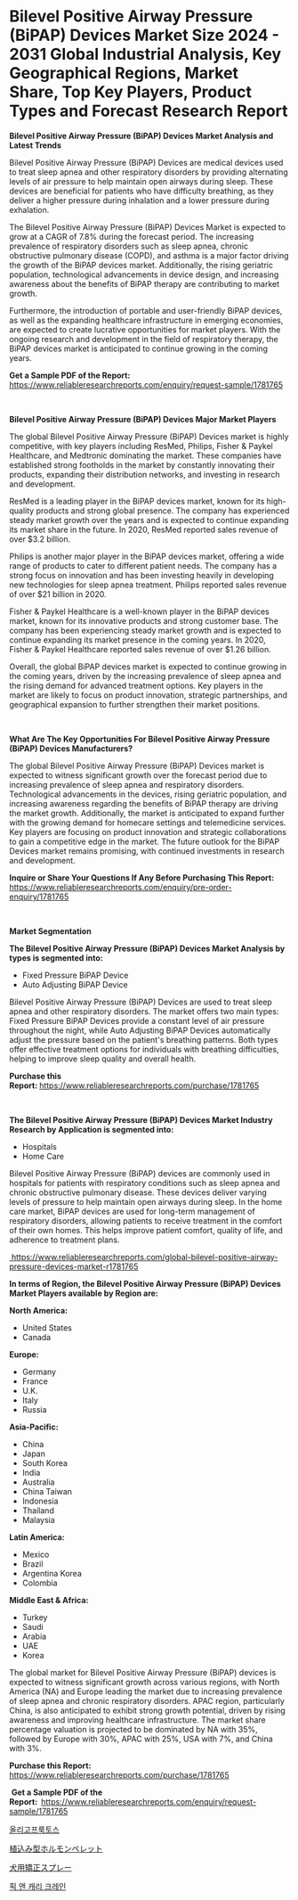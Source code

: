 <p><h1>Bilevel Positive Airway Pressure (BiPAP) Devices Market Size 2024 - 2031 Global Industrial Analysis, Key Geographical Regions, Market Share, Top Key Players, Product Types and Forecast Research Report</h1></p><p><strong>Bilevel Positive Airway Pressure (BiPAP) Devices Market Analysis and Latest Trends</strong></p>
<p><p>Bilevel Positive Airway Pressure (BiPAP) Devices are medical devices used to treat sleep apnea and other respiratory disorders by providing alternating levels of air pressure to help maintain open airways during sleep. These devices are beneficial for patients who have difficulty breathing, as they deliver a higher pressure during inhalation and a lower pressure during exhalation.</p><p>The Bilevel Positive Airway Pressure (BiPAP) Devices Market is expected to grow at a CAGR of 7.8% during the forecast period. The increasing prevalence of respiratory disorders such as sleep apnea, chronic obstructive pulmonary disease (COPD), and asthma is a major factor driving the growth of the BiPAP devices market. Additionally, the rising geriatric population, technological advancements in device design, and increasing awareness about the benefits of BiPAP therapy are contributing to market growth.</p><p>Furthermore, the introduction of portable and user-friendly BiPAP devices, as well as the expanding healthcare infrastructure in emerging economies, are expected to create lucrative opportunities for market players. With the ongoing research and development in the field of respiratory therapy, the BiPAP devices market is anticipated to continue growing in the coming years.</p></p>
<p><strong>Get a Sample PDF of the Report:&nbsp;</strong> <a href="https://www.reliableresearchreports.com/enquiry/request-sample/1781765">https://www.reliableresearchreports.com/enquiry/request-sample/1781765</a></p>
<p>&nbsp;</p>
<p><strong>Bilevel Positive Airway Pressure (BiPAP) Devices Major Market Players</strong></p>
<p><p>The global Bilevel Positive Airway Pressure (BiPAP) Devices market is highly competitive, with key players including ResMed, Philips, Fisher & Paykel Healthcare, and Medtronic dominating the market. These companies have established strong footholds in the market by constantly innovating their products, expanding their distribution networks, and investing in research and development.</p><p>ResMed is a leading player in the BiPAP devices market, known for its high-quality products and strong global presence. The company has experienced steady market growth over the years and is expected to continue expanding its market share in the future. In 2020, ResMed reported sales revenue of over $3.2 billion.</p><p>Philips is another major player in the BiPAP devices market, offering a wide range of products to cater to different patient needs. The company has a strong focus on innovation and has been investing heavily in developing new technologies for sleep apnea treatment. Philips reported sales revenue of over $21 billion in 2020.</p><p>Fisher & Paykel Healthcare is a well-known player in the BiPAP devices market, known for its innovative products and strong customer base. The company has been experiencing steady market growth and is expected to continue expanding its market presence in the coming years. In 2020, Fisher & Paykel Healthcare reported sales revenue of over $1.26 billion.</p><p>Overall, the global BiPAP devices market is expected to continue growing in the coming years, driven by the increasing prevalence of sleep apnea and the rising demand for advanced treatment options. Key players in the market are likely to focus on product innovation, strategic partnerships, and geographical expansion to further strengthen their market positions.</p></p>
<p>&nbsp;</p>
<p><strong>What Are The Key Opportunities For Bilevel Positive Airway Pressure (BiPAP) Devices Manufacturers?</strong></p>
<p><p>The global Bilevel Positive Airway Pressure (BiPAP) Devices market is expected to witness significant growth over the forecast period due to increasing prevalence of sleep apnea and respiratory disorders. Technological advancements in the devices, rising geriatric population, and increasing awareness regarding the benefits of BiPAP therapy are driving the market growth. Additionally, the market is anticipated to expand further with the growing demand for homecare settings and telemedicine services. Key players are focusing on product innovation and strategic collaborations to gain a competitive edge in the market. The future outlook for the BiPAP Devices market remains promising, with continued investments in research and development.</p></p>
<p><strong>Inquire or Share Your Questions If Any Before Purchasing This Report:</strong> <a href="https://www.reliableresearchreports.com/enquiry/pre-order-enquiry/1781765">https://www.reliableresearchreports.com/enquiry/pre-order-enquiry/1781765</a></p>
<p>&nbsp;</p>
<p><strong>Market Segmentation</strong></p>
<p><strong>The Bilevel Positive Airway Pressure (BiPAP) Devices Market Analysis by types is segmented into:</strong></p>
<p><ul><li>Fixed Pressure BiPAP Device</li><li>Auto Adjusting BiPAP Device</li></ul></p>
<p><p>Bilevel Positive Airway Pressure (BiPAP) Devices are used to treat sleep apnea and other respiratory disorders. The market offers two main types: Fixed Pressure BiPAP Devices provide a constant level of air pressure throughout the night, while Auto Adjusting BiPAP Devices automatically adjust the pressure based on the patient's breathing patterns. Both types offer effective treatment options for individuals with breathing difficulties, helping to improve sleep quality and overall health.</p></p>
<p><strong>Purchase this Report:&nbsp;</strong><a href="https://www.reliableresearchreports.com/purchase/1781765">https://www.reliableresearchreports.com/purchase/1781765</a></p>
<p>&nbsp;</p>
<p><strong>The Bilevel Positive Airway Pressure (BiPAP) Devices Market Industry Research by Application is segmented into:</strong></p>
<p><ul><li>Hospitals</li><li>Home Care</li></ul></p>
<p><p>Bilevel Positive Airway Pressure (BiPAP) devices are commonly used in hospitals for patients with respiratory conditions such as sleep apnea and chronic obstructive pulmonary disease. These devices deliver varying levels of pressure to help maintain open airways during sleep. In the home care market, BiPAP devices are used for long-term management of respiratory disorders, allowing patients to receive treatment in the comfort of their own homes. This helps improve patient comfort, quality of life, and adherence to treatment plans.</p></p>
<p><a href="https://www.reliableresearchreports.com/global-bilevel-positive-airway-pressure-devices-market-r1781765">&nbsp;https://www.reliableresearchreports.com/global-bilevel-positive-airway-pressure-devices-market-r1781765</a></p>
<p><strong>In terms of Region, the Bilevel Positive Airway Pressure (BiPAP) Devices Market Players available by Region are:</strong></p>
<p>
    <p> <strong> North America: </strong>
        <ul>
            <li>United States</li>
            <li>Canada</li>
        </ul>
        </p> 
    <p> <strong> Europe: </strong>
        <ul>
            <li>Germany</li>
            <li>France</li>
            <li>U.K.</li>
            <li>Italy</li>
            <li>Russia</li>
        </ul>
        </p> 
    <p> <strong> Asia-Pacific: </strong>
        <ul>
            <li>China</li>
            <li>Japan</li>
            <li>South Korea</li>
            <li>India</li>
            <li>Australia</li>
            <li>China Taiwan</li>
            <li>Indonesia</li>
            <li>Thailand</li>
            <li>Malaysia</li>
        </ul>
        </p> 
    <p> <strong> Latin America: </strong>
        <ul>
            <li>Mexico</li>
            <li>Brazil</li>
            <li>Argentina Korea</li>
            <li>Colombia</li>
        </ul>
        </p> 
    <p> <strong> Middle East & Africa: </strong>
        <ul>
            <li>Turkey</li>
            <li>Saudi</li>
            <li>Arabia</li>
            <li>UAE</li>
            <li>Korea</li>
        </ul>
    </p>
    </p>
<p><p>The global market for Bilevel Positive Airway Pressure (BiPAP) devices is expected to witness significant growth across various regions, with North America (NA) and Europe leading the market due to increasing prevalence of sleep apnea and chronic respiratory disorders. APAC region, particularly China, is also anticipated to exhibit strong growth potential, driven by rising awareness and improving healthcare infrastructure. The market share percentage valuation is projected to be dominated by NA with 35%, followed by Europe with 30%, APAC with 25%, USA with 7%, and China with 3%.</p></p>
<p><strong>Purchase this Report: </strong><a href="https://www.reliableresearchreports.com/purchase/1781765">https://www.reliableresearchreports.com/purchase/1781765</a></p>
<p>&nbsp;<strong>Get a Sample PDF of the Report:&nbsp;&nbsp;</strong><a href="https://www.reliableresearchreports.com/enquiry/request-sample/1781765">https://www.reliableresearchreports.com/enquiry/request-sample/1781765</a></p>
<p><strong></strong></p>
<p><p><a href="https://medium.com/@diannaflatley/%EC%98%AC%EB%A6%AC%EA%B3%A0%ED%94%84%EB%A3%A9%ED%86%A0%EC%8A%A4-%EC%8B%9C%EC%9E%A5%EC%9D%80-%EC%8B%9C%EC%9E%A5-%EC%A0%90%EC%9C%A0%EC%9C%A8-%EA%B7%9C%EB%AA%A8-%EB%B0%8F-2031%EB%85%84%EA%B9%8C%EC%A7%80%EC%9D%98-%EC%98%88%EC%B8%A1%EB%90%9C-%EC%98%88%EC%B8%A1%EC%97%90-%EC%B4%88%EC%A0%90%EC%9D%84-%EB%A7%9E%EC%B6%A5%EB%8B%88%EB%8B%A4-a56160e9a23e">올리고프룩토스</a></p><p><a href="https://medium.com/@bulahhamill28/%E5%9F%8B%E3%82%81%E8%BE%BC%E3%81%BF%E5%8F%AF%E8%83%BD%E3%81%AA%E3%83%9B%E3%83%AB%E3%83%A2%E3%83%B3%E3%83%9A%E3%83%AC%E3%83%83%E3%83%88%E5%B8%82%E5%A0%B4%E3%81%AE%E3%82%B5%E3%82%A4%E3%82%BA%E3%81%A8%E5%B8%82%E5%A0%B4%E5%8B%95%E5%90%91-%E5%AE%8C%E5%85%A8%E3%81%AA%E6%A5%AD%E7%95%8C%E6%A6%82%E8%A6%81-2024%E5%B9%B4%E3%81%8B%E3%82%892031%E5%B9%B4%E3%81%BE%E3%81%A7-7d0c89d19f57">植込み型ホルモンペレット</a></p><p><a href="https://medium.com/@maureenbiologist34/%E7%8A%AC%E3%81%AE%E8%A8%82%E6%AD%A3%E3%82%B9%E3%83%97%E3%83%AC%E3%83%BC%E5%B8%82%E5%A0%B4-%E7%A8%AE%E9%A1%9E-%E7%94%A8%E9%80%94-%E5%9C%B0%E7%90%86%E3%81%AB%E3%82%88%E3%82%8B%E5%8C%85%E6%8B%AC%E7%9A%84%E3%81%AA%E8%A9%95%E4%BE%A1-90336df953d1">犬用矯正スプレー</a></p><p><a href="https://medium.com/@juracy1980/quot-%ED%94%BD-%EC%95%A4-%EC%BA%90%EB%A6%AC-%ED%81%AC%EB%A0%88%EC%9D%B8-%EC%8B%9C%EC%9E%A5%EC%9D%80-%EC%8B%9C%EC%9E%A5-%EC%A0%90%EC%9C%A0%EC%9C%A8-%EC%8B%9C%EC%9E%A5-%EB%8F%99%ED%96%A5-%EB%B0%8F-%EC%8B%9C%EC%9E%A5-%EC%84%B1%EC%9E%A5%EC%97%90-%EA%B4%80%ED%95%9C-%EC%A0%95%EB%B3%B4%EB%A5%BC-%EC%A0%9C%EA%B3%B5%ED%95%A9%EB%8B%88%EB%8B%A4-quot-2e67d595dde2">픽 앤 캐리 크레인</a></p></p>